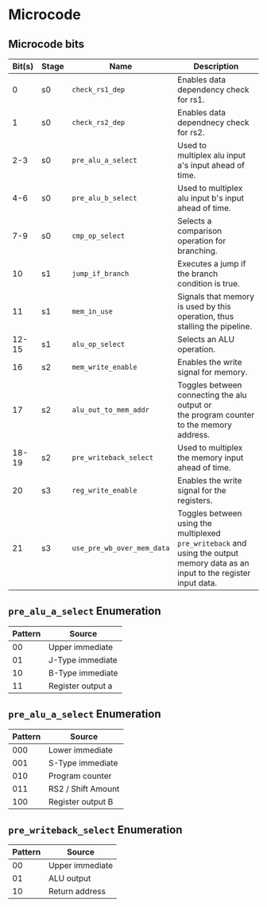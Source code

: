 # Microcode

## Microcode bits

| Bit(s) | Stage | Name                       | Description                                                                                                                    |
| ------ | ----- | ---------------------------|--------------------------------------------------------------------------------------------------------------------------------|
| 0      | s0    | `check_rs1_dep`            | Enables data dependency check for rs1.                                                                                         |
| 1      | s0    | `check_rs2_dep`            | Enables data dependnecy check for rs2.                                                                                         |
| 2-3    | s0    | `pre_alu_a_select`         | Used to multiplex alu input a's input ahead of time.                                                                           |
| 4-6    | s0    | `pre_alu_b_select`         | Used to multiplex alu input b's input ahead of time.                                                                           |
| 7-9    | s0    | `cmp_op_select`            | Selects a comparison operation for branching.                                                                                  |
| 10     | s1    | `jump_if_branch`           | Executes a jump if the branch condition is true.                                                                              |
| 11     | s1    | `mem_in_use`               | Signals that memory is used by this operation, thus stalling the pipeline.                                                     |
| 12-15  | s1    | `alu_op_select`            | Selects an ALU operation.                                                                                                      |
| 16     | s2    | `mem_write_enable`         | Enables the write signal for memory.                                                                                           |
| 17     | s2    | `alu_out_to_mem_addr`      | Toggles between connecting the alu output or the program counter to the memory address.                                        |
| 18-19  | s2    | `pre_writeback_select`     | Used to multiplex the memory input ahead of time.                                                                              |
| 20     | s3    | `reg_write_enable`         | Enables the write signal for the registers.                                                                                    |
| 21     | s3    | `use_pre_wb_over_mem_data` | Toggles between using the multiplexed `pre_writeback` and using the output memory data as an input to the register input data. |

## `pre_alu_a_select` Enumeration
| Pattern | Source            |
| ------- | ----------------- |
| 00      | Upper immediate   |
| 01      | J-Type immediate  |
| 10      | B-Type immediate  |
| 11      | Register output a |

## `pre_alu_a_select` Enumeration
| Pattern | Source             |
| ------- | ------------------ |
| 000     | Lower immediate    |
| 001     | S-Type immediate   |
| 010     | Program counter    |
| 011     | RS2 / Shift Amount |
| 100     | Register output B  |

## `pre_writeback_select` Enumeration
| Pattern | Source          |
| ------- | --------------- |
| 00      | Upper immediate |
| 01      | ALU output      |
| 10      | Return address  |
